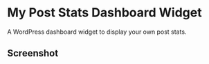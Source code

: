 # My Post Stats Dashboard Widget

A WordPress dashboard widget to display your own post stats.

## Screenshot




